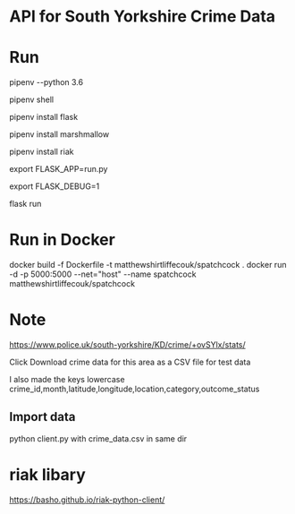 # API for South Yorkshire Crime Data

# Run

pipenv --python 3.6

pipenv shell

pipenv install flask

pipenv install marshmallow

pipenv install riak

export FLASK_APP=run.py

export FLASK_DEBUG=1

flask run


# Run in Docker
docker build -f Dockerfile -t matthewshirtliffecouk/spatchcock .
docker run -d -p 5000:5000 --net="host" --name spatchcock  matthewshirtliffecouk/spatchcock

# Note
https://www.police.uk/south-yorkshire/KD/crime/+ovSYlx/stats/

Click Download crime data for this area as a CSV file for test data

I also made the keys lowercase
crime_id,month,latitude,longitude,location,category,outcome_status

## Import data
python client.py with crime_data.csv in same dir

# riak libary
https://basho.github.io/riak-python-client/
